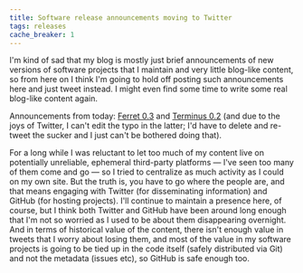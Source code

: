 ```yaml
---
title: Software release announcements moving to Twitter
tags: releases
cache_breaker: 1
---
```


I'm kind of sad that my blog is mostly just brief announcements of new versions of software projects that I maintain and very little blog-like content, so from here on I think I'm going to hold off posting such announcements here and just tweet instead. I might even find some time to write some real blog-like content again.

Announcements from today: [Ferret 0.3](https://twitter.com/wincent/status/624714373265666048) and [Terminus 0.2](https://twitter.com/wincent/status/624714692292808704) (and due to the joys of Twitter, I can't edit the typo in the latter; I'd have to delete and re-tweet the sucker and I just can't be bothered doing that).

For a long while I was reluctant to let too much of my content live on potentially unreliable, ephemeral third-party platforms — I've seen too many of them come and go — so I tried to centralize as much activity as I could on my own site. But the truth is, you have to go where the people are, and that means engaging with Twitter (for disseminating information) and GitHub (for hosting projects). I'll continue to maintain a presence here, of course, but I think both Twitter and GitHub have been around long enough that I'm not so worried as I used to be about them disappearing overnight. And in terms of historical value of the content, there isn't enough value in tweets that I worry about losing them, and most of the value in my software projects is going to be tied up in the code itself (safely distributed via Git) and not the metadata (issues etc), so GitHub is safe enough too.
